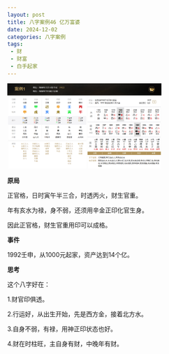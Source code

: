 ```yaml
---
layout: post
title: 八字案例46 亿万富婆
date: 2024-12-02
categories: 八字案例
tags: 
 - 财
 - 财富
 - 白手起家
---
```


<img src="/images/bazi-example/bazi-example-46.PNG" width="70%">

**原局**

正官格，日时寅午半三合，时透丙火，财生官重。

年有亥水为禄，身不弱，还须用辛金正印化官生身。

因此正官格，财生官重用印可以成格。

**事件**

1992壬申，从1000元起家，资产达到14个亿。

**思考**

这个八字好在：

1.财官印俱透。

2.行运好，从出生开始，先是西方金，接着北方水。

3.自身不弱，有禄，用神正印状态也好。

4.财在时柱旺，主自身有财，中晚年有财。
